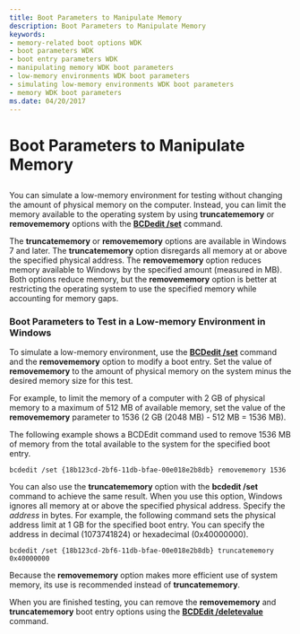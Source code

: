 ```yaml
---
title: Boot Parameters to Manipulate Memory
description: Boot Parameters to Manipulate Memory
keywords:
- memory-related boot options WDK
- boot parameters WDK
- boot entry parameters WDK
- manipulating memory WDK boot parameters
- low-memory environments WDK boot parameters
- simulating low-memory environments WDK boot parameters
- memory WDK boot parameters
ms.date: 04/20/2017
---
```


# Boot Parameters to Manipulate Memory


## <span id="ddk_boot_parameters_to_manipulate_memory_tools"></span><span id="DDK_BOOT_PARAMETERS_TO_MANIPULATE_MEMORY_TOOLS"></span>


You can simulate a low-memory environment for testing without changing the amount of physical memory on the computer. Instead, you can limit the memory available to the operating system by using **truncatememory** or **removememory** options with the [**BCDedit /set**](./bcdedit--set.md) command.

The **truncatememory** or **removememory** options are available in Windows 7 and later. The **truncatememory** option disregards all memory at or above the specified physical address. The **removememory** option reduces memory available to Windows by the specified amount (measured in MB). Both options reduce memory, but the **removememory** option is better at restricting the operating system to use the specified memory while accounting for memory gaps.

### <span id="boot_parameters_to_test_in_a_low_memory_environment_in_windows_vista_a"></span><span id="BOOT_PARAMETERS_TO_TEST_IN_A_LOW_MEMORY_ENVIRONMENT_IN_WINDOWS_VISTA_A"></span>Boot Parameters to Test in a Low-memory Environment in Windows

To simulate a low-memory environment, use the [**BCDedit /set**](./bcdedit--set.md) command and the **removememory** option to modify a boot entry. Set the value of **removememory** to the amount of physical memory on the system minus the desired memory size for this test.

For example, to limit the memory of a computer with 2 GB of physical memory to a maximum of 512 MB of available memory, set the value of the **removememory** parameter to 1536 (2 GB (2048 MB) - 512 MB = 1536 MB).

The following example shows a BCDEdit command used to remove 1536 MB of memory from the total available to the system for the specified boot entry.

```
bcdedit /set {18b123cd-2bf6-11db-bfae-00e018e2b8db} removememory 1536
```

You can also use the **truncatememory** option with the **bcdedit /set** command to achieve the same result. When you use this option, Windows ignores all memory at or above the specified physical address. Specify the *address* in bytes. For example, the following command sets the physical address limit at 1 GB for the specified boot entry. You can specify the address in decimal (1073741824) or hexadecimal (0x40000000).

```
bcdedit /set {18b123cd-2bf6-11db-bfae-00e018e2b8db} truncatememory 0x40000000
```

Because the **removememory** option makes more efficient use of system memory, its use is recommended instead of **truncatememory**.

When you are finished testing, you can remove the **removememory** and **truncatememory** boot entry options using the [**BCDEdit /deletevalue**](./bcdedit--deletevalue.md) command.

 

